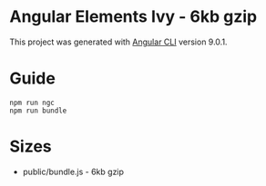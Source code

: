# Angular Elements Ivy - 6kb gzip

This project was generated with [Angular CLI](https://github.com/angular/angular-cli) version 9.0.1.

# Guide

```
npm run ngc
npm run bundle
```

# Sizes

- public/bundle.js - 6kb gzip
